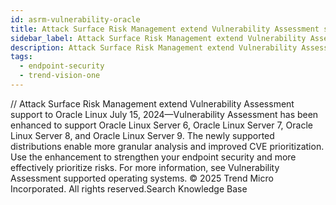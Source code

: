 ```yaml
---
id: asrm-vulnerability-oracle
title: Attack Surface Risk Management extend Vulnerability Assessment support to Oracle Linux
sidebar_label: Attack Surface Risk Management extend Vulnerability Assessment support to Oracle Linux
description: Attack Surface Risk Management extend Vulnerability Assessment support to Oracle Linux
tags:
  - endpoint-security
  - trend-vision-one
---
```


/*<![CDATA[*/ $('#title').html($('meta[name=map-description]').attr('content')); /*]]>*/ Attack Surface Risk Management extend Vulnerability Assessment support to Oracle Linux July 15, 2024—Vulnerability Assessment has been enhanced to support Oracle Linux Server 6, Oracle Linux Server 7, Oracle Linux Server 8, and Oracle Linux Server 9. The newly supported distributions enable more granular analysis and improved CVE prioritization. Use the enhancement to strengthen your endpoint security and more effectively prioritize risks. For more information, see Vulnerability Assessment supported operating systems. © 2025 Trend Micro Incorporated. All rights reserved.Search Knowledge Base